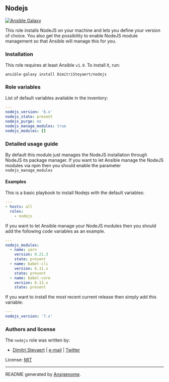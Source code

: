 ## Nodejs

[![Ansible Galaxy](http://img.shields.io/badge/galaxy-DimitriSteyaert/nodejs-660198.svg?style=flat)](https://galaxy.ansible.com/detail#/role/DimitriSteyaert)


This role installs NodeJS on your machine and lets you define your version of choice. You also get the possibility to enable NodeJS module management so that Ansible will manage this for you.

### Installation

This role requires at least Ansible `v1.9`. To install it, run:

```Shell
ansible-galaxy install DimitriSteyaert/nodejs
```


### Role variables

List of default variables available in the inventory:

```YAML
---
nodejs_version: '6.x'
nodejs_state: present
nodejs_purge: no
nodejs_manage_modules: true
nodejs_modules: []
```


### Detailed usage guide

By default this module just manages the NodeJS installation through NodeJS its package manager. If you want to let Ansible manage the NodeJS modules via npm then you should enable the parameter ```nodejs_manage_modules```
#### Examples

This is a basic playbook to install Nodejs with the default variables:

```YAML
---
- hosts: all
  roles:
    - nodejs
```

If you want to let Ansible manage your NodeJS modules then you should add the following code variables as an example.

```YAML
---
nodejs_modules:
  - name: yarn
    version: 0.21.3
    state: present
  - name: babel-cli
    version: 6.11.x
    state: present
  - name: babel-core
    version: 6.13.x
    state: present
```

If you want to install the most recent current release then simply add this variable:


```YAML
---
nodejs_version: '7.x'
```

### Authors and license

The `nodejs` role was written by:

- [Dimitri Steyaert](https://www.steyaert.be) | [e-mail](mailto:dimitri@steyaert.be) | [Twitter](https://twitter.com/DimitriSteyaert)

License: [MIT](https://tldrlegal.com/license/mit-license)

***

README generated by [Ansigenome](https://github.com/nickjj/ansigenome/).
